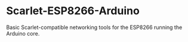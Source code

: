 # Scarlet-ESP8266-Arduino
Basic Scarlet-compatible networking tools for the ESP8266 running the Arduino core.
